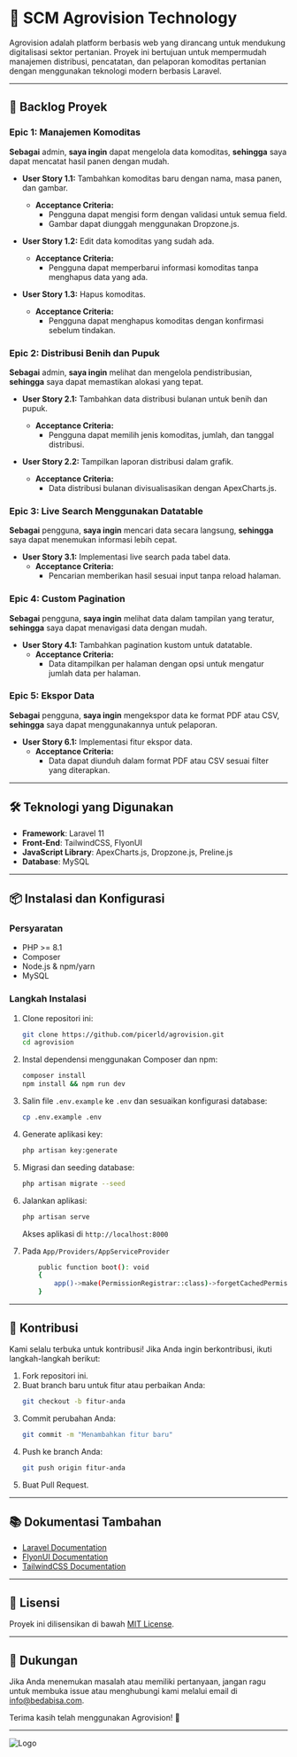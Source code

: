 # 🌾 SCM Agrovision Technology

Agrovision adalah platform berbasis web yang dirancang untuk mendukung digitalisasi sektor pertanian. Proyek ini bertujuan untuk mempermudah manajemen distribusi, pencatatan, dan pelaporan komoditas pertanian dengan menggunakan teknologi modern berbasis Laravel.

---

## 📝 **Backlog Proyek**

### **Epic 1: Manajemen Komoditas**

**Sebagai** admin, **saya ingin** dapat mengelola data komoditas, **sehingga** saya dapat mencatat hasil panen dengan mudah.

-   **User Story 1.1:** Tambahkan komoditas baru dengan nama, masa panen, dan gambar.

    -   **Acceptance Criteria:**
        -   Pengguna dapat mengisi form dengan validasi untuk semua field.
        -   Gambar dapat diunggah menggunakan Dropzone.js.

-   **User Story 1.2:** Edit data komoditas yang sudah ada.

    -   **Acceptance Criteria:**
        -   Pengguna dapat memperbarui informasi komoditas tanpa menghapus data yang ada.

-   **User Story 1.3:** Hapus komoditas.
    -   **Acceptance Criteria:**
        -   Pengguna dapat menghapus komoditas dengan konfirmasi sebelum tindakan.

### **Epic 2: Distribusi Benih dan Pupuk**

**Sebagai** admin, **saya ingin** melihat dan mengelola pendistribusian, **sehingga** saya dapat memastikan alokasi yang tepat.

-   **User Story 2.1:** Tambahkan data distribusi bulanan untuk benih dan pupuk.

    -   **Acceptance Criteria:**
        -   Pengguna dapat memilih jenis komoditas, jumlah, dan tanggal distribusi.

-   **User Story 2.2:** Tampilkan laporan distribusi dalam grafik.
    -   **Acceptance Criteria:**
        -   Data distribusi bulanan divisualisasikan dengan ApexCharts.js.

### **Epic 3: Live Search Menggunakan Datatable**

**Sebagai** pengguna, **saya ingin** mencari data secara langsung, **sehingga** saya dapat menemukan informasi lebih cepat.

-   **User Story 3.1:** Implementasi live search pada tabel data.
    -   **Acceptance Criteria:**
        -   Pencarian memberikan hasil sesuai input tanpa reload halaman.

### **Epic 4: Custom Pagination**

**Sebagai** pengguna, **saya ingin** melihat data dalam tampilan yang teratur, **sehingga** saya dapat menavigasi data dengan mudah.

-   **User Story 4.1:** Tambahkan pagination kustom untuk datatable.
    -   **Acceptance Criteria:**
        -   Data ditampilkan per halaman dengan opsi untuk mengatur jumlah data per halaman.

### **Epic 5: Ekspor Data**

**Sebagai** pengguna, **saya ingin** mengekspor data ke format PDF atau CSV, **sehingga** saya dapat menggunakannya untuk pelaporan.

-   **User Story 6.1:** Implementasi fitur ekspor data.
    -   **Acceptance Criteria:**
        -   Data dapat diunduh dalam format PDF atau CSV sesuai filter yang diterapkan.

---

## 🛠️ **Teknologi yang Digunakan**

-   **Framework**: Laravel 11
-   **Front-End**: TailwindCSS, FlyonUI
-   **JavaScript Library**: ApexCharts.js, Dropzone.js, Preline.js
-   **Database**: MySQL

---

## 📦 **Instalasi dan Konfigurasi**

### Persyaratan

-   PHP >= 8.1
-   Composer
-   Node.js & npm/yarn
-   MySQL

### Langkah Instalasi

1. Clone repositori ini:

    ```bash
    git clone https://github.com/picerld/agrovision.git
    cd agrovision
    ```

2. Instal dependensi menggunakan Composer dan npm:

    ```bash
    composer install
    npm install && npm run dev
    ```

3. Salin file `.env.example` ke `.env` dan sesuaikan konfigurasi database:

    ```bash
    cp .env.example .env
    ```

4. Generate aplikasi key:

    ```bash
    php artisan key:generate
    ```

5. Migrasi dan seeding database:

    ```bash
    php artisan migrate --seed
    ```

6. Jalankan aplikasi:

    ```bash
    php artisan serve
    ```

    Akses aplikasi di `http://localhost:8000`

7. Pada `App/Providers/AppServiceProvider`
    ```bash
        public function boot(): void
        {
            app()->make(PermissionRegistrar::class)->forgetCachedPermissions();
        }
    ```

---

## 🎨 **Kontribusi**

Kami selalu terbuka untuk kontribusi! Jika Anda ingin berkontribusi, ikuti langkah-langkah berikut:

1. Fork repositori ini.
2. Buat branch baru untuk fitur atau perbaikan Anda:
    ```bash
    git checkout -b fitur-anda
    ```
3. Commit perubahan Anda:
    ```bash
    git commit -m "Menambahkan fitur baru"
    ```
4. Push ke branch Anda:
    ```bash
    git push origin fitur-anda
    ```
5. Buat Pull Request.

---

## 📚 **Dokumentasi Tambahan**

-   [Laravel Documentation](https://laravel.com/docs)
-   [FlyonUI Documentation](https://flyonui.com/)
-   [TailwindCSS Documentation](https://tailwindcss.com/docs)

---

## 🤝 **Lisensi**

Proyek ini dilisensikan di bawah [MIT License](LICENSE).

---

## 🌟 **Dukungan**

Jika Anda menemukan masalah atau memiliki pertanyaan, jangan ragu untuk membuka issue atau menghubungi kami melalui email di info@bedabisa.com.

Terima kasih telah menggunakan Agrovision! 🌾

---

![Logo](https://bedabisa.com/assets/img/logo/logo-bedabisa.png)



